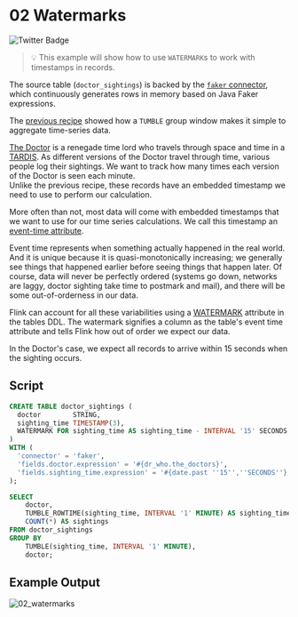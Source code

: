 # 02 Watermarks

![Twitter Badge](https://img.shields.io/badge/Flink%20Version-1.10%2B-lightgrey)

> :bulb: This example will show how to use `WATERMARK`s to work with timestamps in records. 

The source table (`doctor_sightings`) is backed by the [`faker` connector](https://flink-packages.org/packages/flink-faker), which continuously generates rows in memory based on Java Faker expressions.

The [previous recipe](../01_group_by_window/01_group_by_window.md) showed how a `TUMBLE` group window makes it simple to aggregate time-series data.	 

[The Doctor](https://tardis.fandom.com/wiki/The_Doctor) is a renegade time lord who travels through space and time in a [TARDIS](https://tardis.fandom.com/wiki/The_Doctor%27s_TARDIS).
As different versions of the Doctor travel through time, various people log their sightings.
We want to track how many times each version of the Doctor is seen each minute. 	 
Unlike the previous recipe, these records have an embedded timestamp we need to use to perform our calculation. 	 

More often than not, most data will come with embedded timestamps that we want to use for our time series calculations.	We call this timestamp an [event-time attribute](https://ci.apache.org/projects/flink/flink-docs-stable/docs/learn-flink/streaming_analytics/#event-time-and-watermarks).	 
  
Event time represents when something actually happened in the real world.
And it is unique because it is quasi-monotonically increasing; we generally see things that happened earlier before seeing things that happen later. Of course, data will never be perfectly ordered (systems go down, networks are laggy, doctor sighting take time to postmark and mail), and there will be some out-of-orderness in our data. 	 

Flink can account for all these variabilities using a [WATERMARK](https://docs.ververica.com/user_guide/sql_development/table_view.html#event-time) attribute in the tables DDL. The watermark signifies a column as the table's event time attribute and tells Flink how out of order we expect our data. 	 
 
In the Doctor's case, we expect all records to arrive within 15 seconds when the sighting occurs.

## Script

```sql
CREATE TABLE doctor_sightings (
  doctor        STRING,
  sighting_time TIMESTAMP(3),
  WATERMARK FOR sighting_time AS sighting_time - INTERVAL '15' SECONDS
)
WITH (
  'connector' = 'faker', 
  'fields.doctor.expression' = '#{dr_who.the_doctors}',
  'fields.sighting_time.expression' = '#{date.past ''15'',''SECONDS''}'
);

SELECT 
    doctor,
    TUMBLE_ROWTIME(sighting_time, INTERVAL '1' MINUTE) AS sighting_time,
    COUNT(*) AS sightings
FROM doctor_sightings
GROUP BY 
    TUMBLE(sighting_time, INTERVAL '1' MINUTE),
    doctor;
```

## Example Output

![02_watermarks](https://user-images.githubusercontent.com/23521087/105503592-12e24c80-5cc7-11eb-9155-243cc9c314f0.png)
